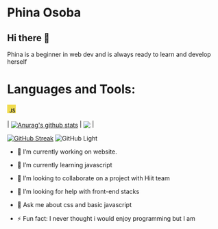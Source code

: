 # Phina Osoba

## Hi there 👋

Phina is a beginner in web dev and is always ready to learn and develop herself  

# Languages and Tools:

<code><img height="20"
 src="https://raw.githubusercontent.com/github/explore/80688e429a7d4ef2fca1e82350fe8e3517d3494d/topics/javascript/javascript.png"></code>

| <a href="https://github.com/phinaosoba/github-readme-stats"><img align="center" src="https://github-readme-stats.vercel.app/api?username=phinaosoba&show_icons=true&include_all_commits=true&theme=aura&hide_border=true" alt="Anurag's github stats" /></a> | <a href="https://github.com/phinaosoba/github-readme-stats"><img align="center" src="https://github-readme-stats.vercel.app/api/top-langs/?username=phinaosoba&layout=compact&theme=aura&hide_border=true" /></a> |


[![GitHub Streak](http://github-readme-streak-stats.herokuapp.com?user=phinaosoba&theme=tokyonight&date_format=M%20j%5B%2C%20Y%5D)](https://git.io/streak-stats)
![GitHub Light](https://github.com/github-light.png#gh-dark-mode-only)


- 🔭 I’m currently working on website.

- 🌱 I’m currently learning javascript

- 👯 I’m looking to collaborate on a project with Hiit team
 
- 🤔 I’m looking for help with front-end stacks
 
- 💬 Ask me about css and basic javascript
 
- ⚡ Fun fact: I never thought i would enjoy programming but I am

